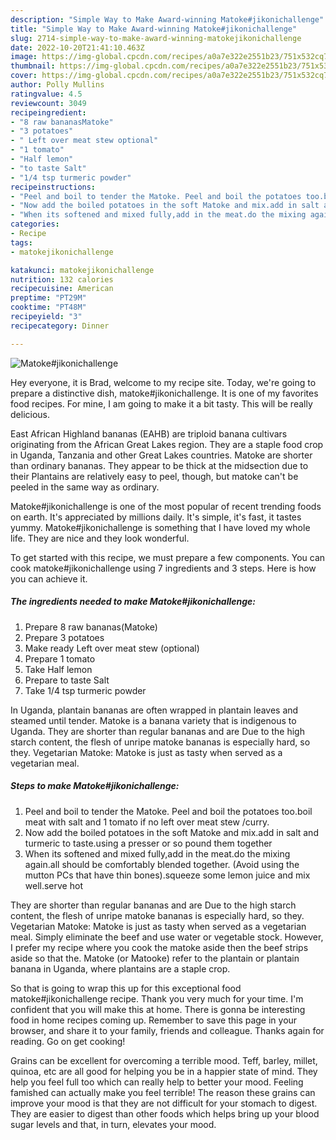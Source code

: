 ```yaml
---
description: "Simple Way to Make Award-winning Matoke#jikonichallenge"
title: "Simple Way to Make Award-winning Matoke#jikonichallenge"
slug: 2714-simple-way-to-make-award-winning-matokejikonichallenge
date: 2022-10-20T21:41:10.463Z
image: https://img-global.cpcdn.com/recipes/a0a7e322e2551b23/751x532cq70/matokejikonichallenge-recipe-main-photo.jpg
thumbnail: https://img-global.cpcdn.com/recipes/a0a7e322e2551b23/751x532cq70/matokejikonichallenge-recipe-main-photo.jpg
cover: https://img-global.cpcdn.com/recipes/a0a7e322e2551b23/751x532cq70/matokejikonichallenge-recipe-main-photo.jpg
author: Polly Mullins
ratingvalue: 4.5
reviewcount: 3049
recipeingredient:
- "8 raw bananasMatoke"
- "3 potatoes"
- " Left over meat stew optional"
- "1 tomato"
- "Half lemon"
- "to taste Salt"
- "1/4 tsp turmeric powder"
recipeinstructions:
- "Peel and boil to tender the Matoke. Peel and boil the potatoes too.boil meat with salt and 1 tomato if no left over meat stew /curry."
- "Now add the boiled potatoes in the soft Matoke and mix.add in salt and turmeric to taste.using a presser or so pound them together"
- "When its softened and mixed fully,add in the meat.do the mixing again.all should be comfortably blended together. (Avoid using the mutton PCs that have thin bones).squeeze some lemon juice and mix well.serve hot"
categories:
- Recipe
tags:
- matokejikonichallenge

katakunci: matokejikonichallenge 
nutrition: 132 calories
recipecuisine: American
preptime: "PT29M"
cooktime: "PT48M"
recipeyield: "3"
recipecategory: Dinner

---
```



![Matoke#jikonichallenge](https://img-global.cpcdn.com/recipes/a0a7e322e2551b23/751x532cq70/matokejikonichallenge-recipe-main-photo.jpg)

Hey everyone, it is Brad, welcome to my recipe site. Today, we're going to prepare a distinctive dish, matoke#jikonichallenge. It is one of my favorites food recipes. For mine, I am going to make it a bit tasty. This will be really delicious.

East African Highland bananas (EAHB) are triploid banana cultivars originating from the African Great Lakes region. They are a staple food crop in Uganda, Tanzania and other Great Lakes countries. Matoke are shorter than ordinary bananas. They appear to be thick at the midsection due to their Plantains are relatively easy to peel, though, but matoke can&#39;t be peeled in the same way as ordinary.

Matoke#jikonichallenge is one of the most popular of recent trending foods on earth. It's appreciated by millions daily. It's simple, it's fast, it tastes yummy. Matoke#jikonichallenge is something that I have loved my whole life. They are nice and they look wonderful.


To get started with this recipe, we must prepare a few components. You can cook matoke#jikonichallenge using 7 ingredients and 3 steps. Here is how you can achieve it.

<!--inarticleads1-->

##### The ingredients needed to make Matoke#jikonichallenge:

1. Prepare 8 raw bananas(Matoke)
1. Prepare 3 potatoes
1. Make ready  Left over meat stew (optional)
1. Prepare 1 tomato
1. Take Half lemon
1. Prepare to taste Salt
1. Take 1/4 tsp turmeric powder


In Uganda, plantain bananas are often wrapped in plantain leaves and steamed until tender. Matoke is a banana variety that is indigenous to Uganda. They are shorter than regular bananas and are Due to the high starch content, the flesh of unripe matoke bananas is especially hard, so they. Vegetarian Matoke: Matoke is just as tasty when served as a vegetarian meal. 

<!--inarticleads2-->

##### Steps to make Matoke#jikonichallenge:

1. Peel and boil to tender the Matoke. Peel and boil the potatoes too.boil meat with salt and 1 tomato if no left over meat stew /curry.
1. Now add the boiled potatoes in the soft Matoke and mix.add in salt and turmeric to taste.using a presser or so pound them together
1. When its softened and mixed fully,add in the meat.do the mixing again.all should be comfortably blended together. (Avoid using the mutton PCs that have thin bones).squeeze some lemon juice and mix well.serve hot


They are shorter than regular bananas and are Due to the high starch content, the flesh of unripe matoke bananas is especially hard, so they. Vegetarian Matoke: Matoke is just as tasty when served as a vegetarian meal. Simply eliminate the beef and use water or vegetable stock. However, I prefer my recipe where you cook the matoke aside then the beef strips aside so that the. Matoke (or Matooke) refer to the plantain or plantain banana in Uganda, where plantains are a staple crop. 

So that is going to wrap this up for this exceptional food matoke#jikonichallenge recipe. Thank you very much for your time. I'm confident that you will make this at home. There is gonna be interesting food in home recipes coming up. Remember to save this page in your browser, and share it to your family, friends and colleague. Thanks again for reading. Go on get cooking!

Grains can be excellent for overcoming a terrible mood. Teff, barley, millet, quinoa, etc are all good for helping you be in a happier state of mind. They help you feel full too which can really help to better your mood. Feeling famished can actually make you feel terrible! The reason these grains can improve your mood is that they are not difficult for your stomach to digest. They are easier to digest than other foods which helps bring up your blood sugar levels and that, in turn, elevates your mood.
